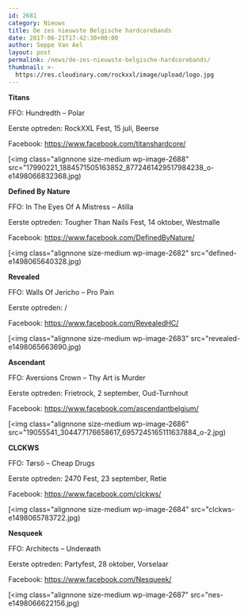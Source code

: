 ```yaml
---
id: 2681
category: Nieuws
title: De zes nieuwste Belgische hardcorebands
date: 2017-06-21T17:42:30+00:00
author: Seppe Van Ael
layout: post
permalink: /news/de-zes-nieuwste-belgische-hardcorebands/
thumbnail: >-
  https://res.cloudinary.com/rockxxl/image/upload/logo.jpg
---
```

**Titans**

FFO: Hundredth – Polar

Eerste optreden: RockXXL Fest, 15 juli, Beerse

Facebook: https://www.facebook.com/titanshardcore/

[<img class="alignnone size-medium wp-image-2688" src="17990221_1884571505163852_8772461429517984238_o-e1498066832368.jpg)

**Defined By Nature**

FFO: In The Eyes Of A Mistress – Atilla

Eerste optreden: Tougher Than Nails Fest, 14 oktober, Westmalle

Facebook: https://www.facebook.com/DefinedByNature/

[<img class="alignnone size-medium wp-image-2682" src="defined-e1498065640328.jpg)

**Revealed**

FFO: Walls Of Jericho – Pro Pain

Eerste optreden: /

Facebook: https://www.facebook.com/RevealedHC/

[<img class="alignnone size-medium wp-image-2683" src="revealed-e1498065663690.jpg)

**Ascendant**

FFO: Aversions Crown – Thy Art is Murder

Eerste optreden: Frietrock, 2 september, Oud-Turnhout

Facebook: https://www.facebook.com/ascendantbelgium/

[<img class="alignnone size-medium wp-image-2686" src="19055541_304477176658617_6957245165111637884_o-2.jpg)

**CLCKWS**

FFO: Tørsö – Cheap Drugs

Eerste optreden: 2470 Fest, 23 september, Retie

Facebook: https://www.facebook.com/clckws/

[<img class="alignnone size-medium wp-image-2684" src="clckws-e1498065783722.jpg)

**Nesqueek**

FFO: Architects – Underøath

Eerste optreden: Partyfest, 28 oktober, Vorselaar

Facebook: https://www.facebook.com/Nesqueek/

[<img class="alignnone size-medium wp-image-2687" src="nes-e1498066622156.jpg)